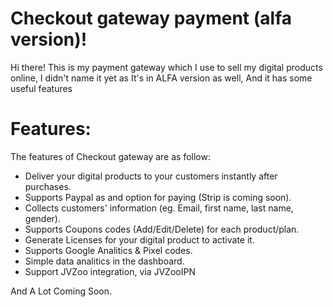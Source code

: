 # Checkout gateway payment (alfa version)!
Hi there!
This is my payment gateway which I use to sell my digital products online, I didn't name it yet as It's in ALFA version as well, And it has some useful features
# Features:
The features of Checkout gateway are as follow:
- Deliver your digital products to your customers instantly after purchases.
- Supports Paypal as and option for paying (Strip is coming soon).
- Collects customers' information (eg. Email, first name, last name, gender).
- Supports Coupons codes (Add/Edit/Delete) for each product/plan.
- Generate Licenses for your digital product to activate it.
- Supports Google Analitics & Pixel codes.
- Simple data analitics in the dashboard.
- Support JVZoo integration, via JVZooIPN

And A Lot Coming Soon.

